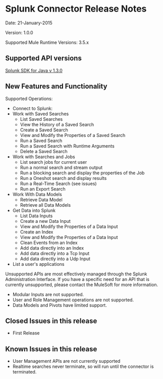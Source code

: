 Splunk Connector Release Notes
=====================================

Date: 21-January-2015

Version: 1.0.0

Supported Mule Runtime Versions: 3.5.x

Supported API versions
----------------------
[Splunk SDK for Java v 1.3.0](http://dev.splunk.com/view/java-sdk/SP-CAAAECN)


New Features and Functionality
------------------------------
Supported Operations:

* Connect to Splunk:
* Work with Saved Searches
  * List Saved Searches
  * View the History of a Saved Search
  * Create a Saved Search
  * View and Modify the Properties of a Saved Search
  * Run a Saved Search
  * Run a Saved Search with Runtime Arguments
  * Delete a Saved Search
* Work with Searches and Jobs
  * List search jobs for current user
  * Run a normal search and stream output
  * Run a blocking search and display the properties of the Job
  * Run a Oneshot search and display results
  * Run a Real-Time Search (see issues)
  * Run an Export Search
* Work With Data Models
  * Retrieve Data Model
  * Retrieve all Data Models
* Get Data into Splunk
  * List Data Inputs
  * Create a new Data Input
  * View and Modify the Properties of a Data Input
  * Create an Index
  * View and Modify the Properties of a Data Input
  * Clean Events from an Index
  * Add data directly into an Index
  * Add data directly into a Tcp Input
  * Add data directly into a Udp Input
* List a user's applications


Unsupported APIs are most effectively managed through the Splunk Administration Interface. If you have a specific need for an API that is currently unsupported, please contact the MuleSoft for more information.
* Modular Inputs are not supported.
* User and Role Management operations are not supported.
* Data Models and Pivots have limited support.


Closed Issues in this release
-----------------------------

* First Release

Known Issues in this release
----------------------------

* User Management APIs are not currently supported
* Realtime searches never terminate, so will run until the connector is terminated.